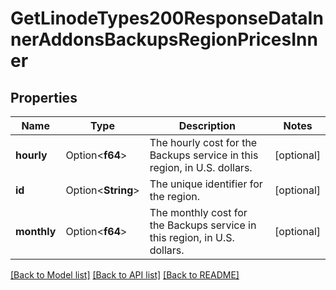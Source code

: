 # GetLinodeTypes200ResponseDataInnerAddonsBackupsRegionPricesInner

## Properties

Name | Type | Description | Notes
------------ | ------------- | ------------- | -------------
**hourly** | Option<**f64**> | The hourly cost for the Backups service in this region, in U.S. dollars. | [optional]
**id** | Option<**String**> | The unique identifier for the region. | [optional]
**monthly** | Option<**f64**> | The monthly cost for the Backups service in this region, in U.S. dollars. | [optional]

[[Back to Model list]](../README.md#documentation-for-models) [[Back to API list]](../README.md#documentation-for-api-endpoints) [[Back to README]](../README.md)



